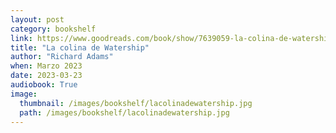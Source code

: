 ```yaml
---
layout: post
category: bookshelf
link: https://www.goodreads.com/book/show/7639059-la-colina-de-watership
title: "La colina de Watership"
author: "Richard Adams"
when: Marzo 2023
date: 2023-03-23
audiobook: True
image:
  thumbnail: /images/bookshelf/lacolinadewatership.jpg
  path: /images/bookshelf/lacolinadewatership.jpg
---
```

